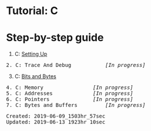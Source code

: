 # Tutorial: C
<h1>Step-by-step guide</h1>

1. C: <a href="https://medium.com/@mikaileliyah/c-set-up-ed7e3014c371">Setting Up</a>

<PRE>
2. C: Trace And Debug 			<i>[In progress]</i>
</PRE>

3. C: <a href="https://medium.com/@mikaileliyah/c-bits-and-bytes-a7bdd872efc2">Bits and Bytes</a>

<PRE>
4. C: Memory 				<i>[In progress]</i>
5. C: Addresses 			<i>[In progress]</i>
6. C: Pointers 				<i>[In progress]</i>
7. C: Bytes and Buffers 		<i>[In progress]</i>
</PRE>

<PRE>
Created: 2019-06-09_1503hr_57sec
Updated: 2019-06-13_1923hr_10sec
</PRE>